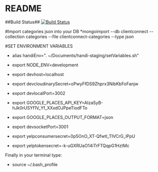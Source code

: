# README #

##Build Status##
[![Build Status](https://drone.io/bitbucket.org/knb6/bookdweb/status.png)](https://drone.io/bitbucket.org/knb6/bookdweb/latest)

#Import categories json into your DB
*mongoimport --db clientconnect --collection categories --file clientconnect-categories --type json

#SET ENVIRONMENT VARIABLES
* alias handiEnv=". ~/Documents/handi-staging/setVariables.sh"

* export NODE_ENV=development
* export devhost=localhost
* export devcloudinarySecret=oPwyFfDS9Zhprx3NibKbFoFanjw
* export devlocalPort=3002
* export GOOGLE_PLACES_API_KEY=AIzaSyB-hJk0rUSYf1V_Yf_XXxdOJPpeTiodFTo
* export GOOGLE_PLACES_OUTPUT_FORMAT=json
* export devsocketPort=3001
* export yelpconsumersecret=0p5OnO_XT-Qfwtl_TIVCrG_lPpU
* export yelptokensecret=-k-uGXRUaO14iTrFTQqpG1HztMc

Finally in your terminal type:

* source ~/.bash_profile